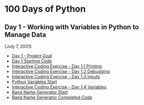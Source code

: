 # 100 Days of Python

## Day 1 - Working with Variables in Python to Manage Data
[July 7, 2021]

* [Day 1 - Project Goal]()
* [Day 1 Starting Code](https://replit.com/@asamanta237/day-1-printing-start)
* [Interactive Coding Exercise - Day 1.1 Printing](https://replit.com/@asamanta237/day-1-1-exercise)
* [Interactive Coding Exercise - Day 1.2 Debugging](https://replit.com/@asamanta237/day-1-2-exercise)
* [Interactive Coding Exercise - Day 1.3 Inputs](https://replit.com/@asamanta237/day-1-3-exercise)
* [Python Variables Start](https://replit.com/@asamanta237/day-1-variables-start)
* [Interactive Coding Exercise - Day 1.4 Variables](https://repl.it/@asamanta237/day-1-4-exercise)
* [Band Name Generator Start](https://repl.it/@asamanta237/band-name-generator-start)
* [Band Name Generator Completed Code](https://repl.it/@asamanta237/band-name-generator-end)